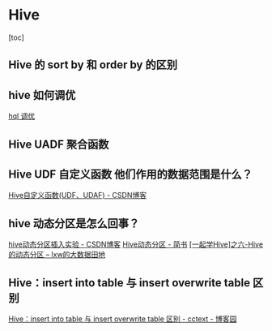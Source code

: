 # Hive

[toc]

## Hive 的 sort by 和 order by 的区别

## hive 如何调优

[hql 调优](https://www.cnblogs.com/sandbank/p/6408762.html)

## Hive UADF 聚合函数  

## Hive UDF 自定义函数  他们作用的数据范围是什么？

[Hive自定义函数(UDF、UDAF) - CSDN博客](https://blog.csdn.net/scgaliguodong123_/article/details/46993005)

## hive 动态分区是怎么回事？

[hive动态分区插入实验 - CSDN博客](https://blog.csdn.net/wzy0623/article/details/50817883)
[Hive动态分区 - 简书](https://www.jianshu.com/p/e7debf0980e3)
[[一起学Hive]之六-Hive的动态分区 – lxw的大数据田地](http://lxw1234.com/archives/2015/06/286.htm)

## Hive：insert into table 与 insert overwrite table 区别 

[Hive：insert into table 与 insert overwrite table 区别 - cctext - 博客园](https://www.cnblogs.com/yy3b2007com/p/7054128.html)





